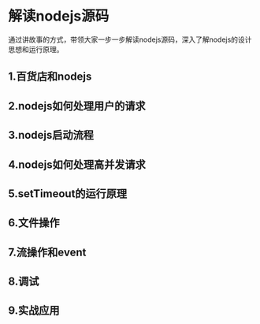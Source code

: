 # 解读nodejs源码
通过讲故事的方式，带领大家一步一步解读nodejs源码，深入了解nodejs的设计思想和运行原理。

## 1.百货店和nodejs

## 2.nodejs如何处理用户的请求

## 3.nodejs启动流程

## 4.nodejs如何处理高并发请求

## 5.setTimeout的运行原理

## 6.文件操作

## 7.流操作和event

## 8.调试

## 9.实战应用
